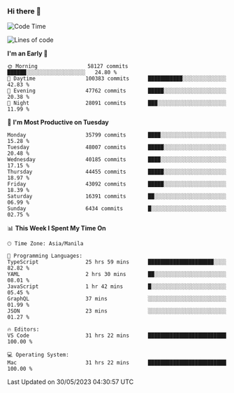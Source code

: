 ### Hi there 👋

<!--START_SECTION:waka-->
![Code Time](http://img.shields.io/badge/Code%20Time-4%2C007%20hrs%201%20min-blue)

![Lines of code](https://img.shields.io/badge/From%20Hello%20World%20I%27ve%20Written-98.2%20million%20lines%20of%20code-blue)

**I'm an Early 🐤** 

```text
🌞 Morning                58127 commits       ██████░░░░░░░░░░░░░░░░░░░   24.80 % 
🌆 Daytime                100383 commits      ███████████░░░░░░░░░░░░░░   42.83 % 
🌃 Evening                47762 commits       █████░░░░░░░░░░░░░░░░░░░░   20.38 % 
🌙 Night                  28091 commits       ███░░░░░░░░░░░░░░░░░░░░░░   11.99 % 
```
📅 **I'm Most Productive on Tuesday** 

```text
Monday                   35799 commits       ████░░░░░░░░░░░░░░░░░░░░░   15.28 % 
Tuesday                  48007 commits       █████░░░░░░░░░░░░░░░░░░░░   20.48 % 
Wednesday                40185 commits       ████░░░░░░░░░░░░░░░░░░░░░   17.15 % 
Thursday                 44455 commits       █████░░░░░░░░░░░░░░░░░░░░   18.97 % 
Friday                   43092 commits       █████░░░░░░░░░░░░░░░░░░░░   18.39 % 
Saturday                 16391 commits       ██░░░░░░░░░░░░░░░░░░░░░░░   06.99 % 
Sunday                   6434 commits        █░░░░░░░░░░░░░░░░░░░░░░░░   02.75 % 
```


📊 **This Week I Spent My Time On** 

```text
🕑︎ Time Zone: Asia/Manila

💬 Programming Languages: 
TypeScript               25 hrs 59 mins      █████████████████████░░░░   82.82 % 
YAML                     2 hrs 30 mins       ██░░░░░░░░░░░░░░░░░░░░░░░   08.01 % 
JavaScript               1 hr 42 mins        █░░░░░░░░░░░░░░░░░░░░░░░░   05.45 % 
GraphQL                  37 mins             ░░░░░░░░░░░░░░░░░░░░░░░░░   01.99 % 
JSON                     23 mins             ░░░░░░░░░░░░░░░░░░░░░░░░░   01.27 % 

🔥 Editors: 
VS Code                  31 hrs 22 mins      █████████████████████████   100.00 % 

💻 Operating System: 
Mac                      31 hrs 22 mins      █████████████████████████   100.00 % 
```


 Last Updated on 30/05/2023 04:30:57 UTC
<!--END_SECTION:waka-->


<!--
**rad182/rad182** is a ✨ _special_ ✨ repository because its `README.md` (this file) appears on your GitHub profile.

Here are some ideas to get you started:

- 🔭 I’m currently working on ...
- 🌱 I’m currently learning ...
- 👯 I’m looking to collaborate on ...
- 🤔 I’m looking for help with ...
- 💬 Ask me about ...
- 📫 How to reach me: ...
- 😄 Pronouns: ...
- ⚡ Fun fact: ...
-->
